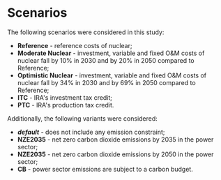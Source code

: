 # Scenarios

The following scenarios were considered in this study:
- **Reference** - reference costs of nuclear;
- **Moderate Nuclear** - investment, variable and fixed O&M costs of nuclear fall by 10% in 2030 and by 20% in 2050 compared to Reference;
- **Optimistic Nuclear** - investment, variable and fixed O&M costs of nuclear fall by 34% in 2030 and by 69% in 2050 compared to Reference;
- **ITC** - IRA's investment tax credit;
- **PTC** - IRA's production tax credit.

Additionally, the following variants were considered:
- _**default**_ - does not include any emission constraint;
- **NZE2035** - net zero carbon dioxide emissions by 2035 in the power sector;
- **NZE2035** - net zero carbon dioxide emissions by 2050 in the power sector;
- **CB** - power sector emissions are subject to a carbon budget.
